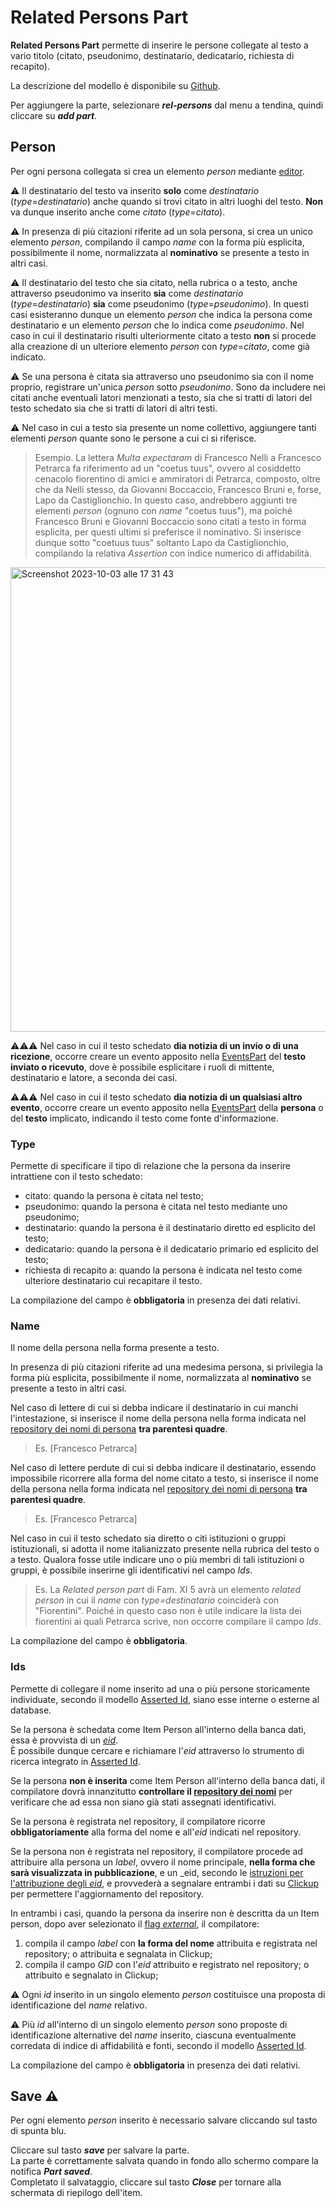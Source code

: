 # Related Persons Part

**Related Persons Part** permette di inserire le persone collegate al testo a vario titolo (citato, pseudonimo, destinatario, dedicatario, richiesta di recapito).  

La descrizione del modello è disponibile su [Github](https://github.com/vedph/cadmus-itinera#relatedpersonspart).  

Per aggiungere la parte, selezionare **_rel-persons_** dal menu a tendina, quindi cliccare su **_add part_**. 

## Person
Per ogni persona collegata si crea un elemento _person_ mediante [editor](Editor_Brick.md).  

⚠️ Il destinatario del testo va inserito **solo** come _destinatario_ (_type_=_destinatario_) anche quando si trovi citato in altri luoghi del testo. **Non** va dunque inserito anche come _citato_ (_type_=_citato_).  

⚠️ In presenza di più citazioni riferite ad un sola persona, si crea un unico elemento _person_, compilando il campo _name_ con la forma più esplicita, possibilmente il nome, normalizzata al **nominativo** se presente a testo in altri casi.  

⚠️ Il destinatario del testo che sia citato, nella rubrica o a testo, anche attraverso pseudonimo va inserito **sia** come _destinatario_ (_type_=_destinatario_) **sia** come pseudonimo (_type_=_pseudonimo_). In questi casi esisteranno dunque un elemento _person_ che indica la persona come destinatario e un elemento _person_ che lo indica come _pseudonimo_. Nel caso in cui il destinatario risulti ulteriormente citato a testo **non** si procede alla creazione di un ulteriore elemento _person_ con _type_=_citato_, come già indicato.

⚠️ Se una persona è citata sia attraverso uno pseudonimo sia con il nome proprio, registrare un'unica _person_ sotto _pseudonimo_. Sono da includere nei citati anche eventuali latori menzionati a testo, sia che si tratti di latori del testo schedato sia che si tratti di latori di altri testi.   

⚠️ Nel caso in cui a testo sia presente un nome collettivo, aggiungere tanti elementi _person_ quante sono le persone a cui ci si riferisce.  

> Esempio. La lettera _Multa expectaram_ di Francesco Nelli a Francesco Petrarca fa riferimento ad un "coetus tuus", ovvero al cosiddetto cenacolo fiorentino di amici e ammiratori di Petrarca, composto, oltre che da Nelli stesso, da Giovanni Boccaccio, Francesco Bruni e, forse, Lapo da Castiglionchio. In questo caso, andrebbero aggiunti tre elementi _person_ (ognuno con _name_ "coetus tuus"), ma poiché Francesco Bruni e Giovanni Boccaccio sono citati a testo in forma esplicita, per questi ultimi si preferisce il nominativo. Si inserisce dunque sotto "coetuus tuus" soltanto Lapo da Castiglionchio, compilando la relativa _Assertion_ con indice numerico di affidabilità. 

<img width="743" alt="Screenshot 2023-10-03 alle 17 31 43" src="https://github.com/petrarchsitinera/linee-guida/assets/102725489/ba2fccd1-cfac-43ff-b19f-a4066df3e448">   



⚠️⚠️⚠️ Nel caso in cui il testo schedato **dia notizia di un invio o di una ricezione**, occorre creare un evento apposito nella [EventsPart](Events_Part.md) del **testo inviato o ricevuto**, dove è possibile esplicitare i ruoli di mittente, destinatario e latore, a seconda dei casi. 

⚠️⚠️⚠️ Nel caso in cui il testo schedato **dia notizia di un qualsiasi altro evento**, occorre creare un evento apposito nella [EventsPart](Events_Part.md) della **persona** o del **testo** implicato, indicando il testo come fonte d'informazione.


### Type
Permette di specificare il tipo di relazione che la persona da inserire intrattiene con il testo schedato:  
* citato: quando la persona è citata nel testo;
* pseudonimo: quando la persona è citata nel testo mediante uno pseudonimo;
* destinatario: quando la persona è il destinatario diretto ed esplicito del testo;
* dedicatario: quando la persona è il dedicatario primario ed esplicito del testo;
* richiesta di recapito a: quando la persona è indicata nel testo come ulteriore destinatario cui recapitare il testo.  

La compilazione del campo è **obbligatoria** in presenza dei dati relativi.  


### Name
Il nome della persona nella forma presente a testo.  

In presenza di più citazioni riferite ad una medesima persona, si privilegia la forma più esplicita, possibilmente il nome, normalizzata al **nominativo** se presente a testo in altri casi.    

Nel caso di lettere di cui si debba indicare il destinatario in cui manchi l'intestazione, si inserisce il nome della persona nella forma indicata nel [repository dei nomi di persona](repository.md) **tra parentesi quadre**.

> Es. [Francesco Petrarca]

Nel caso di lettere perdute di cui si debba indicare il destinatario, essendo impossibile ricorrere alla forma del nome citato a testo, si inserisce il nome della persona nella forma indicata nel [repository dei nomi di persona](repository.md) **tra parentesi quadre**.

> Es. [Francesco Petrarca]

Nel caso in cui il testo schedato sia diretto o citi istituzioni o gruppi istituzionali, si adotta il nome italianizzato presente  nella rubrica del testo o a testo. Qualora fosse utile indicare uno o più membri di tali istituzioni o gruppi, è possibile inserirne gli identificativi nel campo _Ids_.

> Es. La _Related person part_ di Fam. XI 5 avrà un elemento _related person_ in cui il _name_ con _type=destinatario_ coinciderà con "Fiorentini". Poiché in questo caso non è utile indicare la lista dei fiorentini ai quali Petrarca scrive, non occorre compilare il campo _Ids_.

La compilazione del campo è **obbligatoria**.

### Ids 
Permette di collegare il nome inserito ad una o più persone storicamente individuate, secondo il modello [Asserted Id](Asserted_Ids_Brick.md), siano esse interne o esterne al database.    

Se la persona è schedata come Item Person all'interno della banca dati, essa è provvista di un [_eid_](identifiers.md).   
È possibile dunque cercare e richiamare l'_eid_ attraverso lo strumento di ricerca integrato in [Asserted Id](Asserted_Ids_Brick.md#target).  

Se la persona **non è inserita** come Item Person all'interno della banca dati, il compilatore dovrà innanzitutto **controllare il [repository dei nomi](repository.md)** per verificare che ad essa non siano già stati assegnati identificativi. 

Se la persona è registrata nel repository, il compilatore ricorre **obbligatoriamente** alla forma del nome e all'_eid_ indicati nel repository.  

Se la persona non è registrata nel repository, il compilatore procede ad attribuire alla persona un _label_, ovvero il nome principale, **nella forma che sarà visualizzata in pubblicazione**, e un _eid, secondo le [istruzioni per l'attribuzione degli _eid_](identifiers.md), e provvederà a segnalare entrambi i dati su [Clickup](https://clickup.com/) per permettere l'aggiornamento del repository.   

In entrambi i casi, quando la persona da inserire non è descritta da un Item person, dopo aver selezionato il [flag _external_](Asserted_Ids_Brick.md#altri-identificativi-itinera), il compilatore:

1. compila il campo _label_ con **la forma del nome** attribuita e registrata nel repository; o attribuita e segnalata in Clickup;
2. compila il campo _GID_ con l'_eid_ attribuito e registrato nel repository; o attribuito e segnalato in Clickup;
   
⚠️ Ogni _id_ inserito in un singolo elemento _person_ costituisce una proposta di identificazione del _name_ relativo.   

⚠️ Più _id_ all'interno di un singolo elemento _person_ sono proposte di identificazione alternative del _name_ inserito, ciascuna eventualmente corredata di indice di affidabilità e fonti, secondo il modello [Asserted Id](Asserted_Ids_Brick.md).    

La compilazione del campo è **obbligatoria** in presenza dei dati relativi.  

## Save ⚠️ 

Per ogni elemento _person_ inserito è necessario salvare cliccando sul tasto di spunta blu.

Cliccare sul tasto **_save_** per salvare la parte.  
La parte è correttamente salvata quando in fondo allo schermo compare la notifica **_Part saved_**.  
Completato il salvataggio, cliccare sul tasto **_Close_** per tornare alla schermata di riepilogo dell'item.
